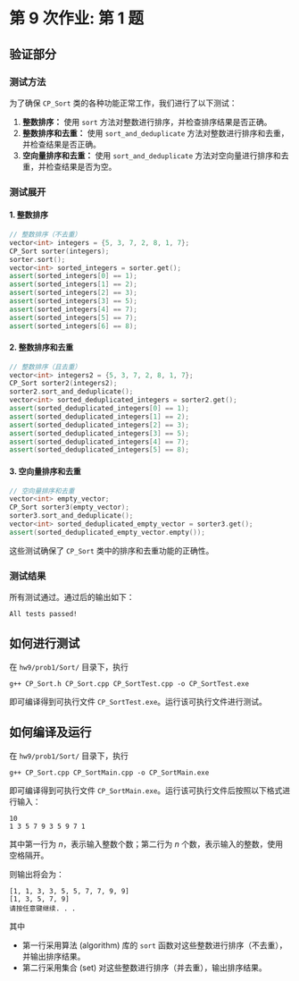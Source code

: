 # 第 9 次作业: 第 1 题

## 验证部分

### 测试方法

为了确保 `CP_Sort` 类的各种功能正常工作，我们进行了以下测试：

1. **整数排序：** 使用 `sort` 方法对整数进行排序，并检查排序结果是否正确。
2. **整数排序和去重：** 使用 `sort_and_deduplicate` 方法对整数进行排序和去重，并检查结果是否正确。
3. **空向量排序和去重：** 使用 `sort_and_deduplicate` 方法对空向量进行排序和去重，并检查结果是否为空。

### 测试展开

#### 1. 整数排序

```cpp
// 整数排序（不去重）
vector<int> integers = {5, 3, 7, 2, 8, 1, 7};
CP_Sort sorter(integers);
sorter.sort();
vector<int> sorted_integers = sorter.get();
assert(sorted_integers[0] == 1);
assert(sorted_integers[1] == 2);
assert(sorted_integers[2] == 3);
assert(sorted_integers[3] == 5);
assert(sorted_integers[4] == 7);
assert(sorted_integers[5] == 7);
assert(sorted_integers[6] == 8);
```

#### 2. 整数排序和去重

```cpp
// 整数排序（且去重）
vector<int> integers2 = {5, 3, 7, 2, 8, 1, 7};
CP_Sort sorter2(integers2);
sorter2.sort_and_deduplicate();
vector<int> sorted_deduplicated_integers = sorter2.get();
assert(sorted_deduplicated_integers[0] == 1);
assert(sorted_deduplicated_integers[1] == 2);
assert(sorted_deduplicated_integers[2] == 3);
assert(sorted_deduplicated_integers[3] == 5);
assert(sorted_deduplicated_integers[4] == 7);
assert(sorted_deduplicated_integers[5] == 8);
```

#### 3. 空向量排序和去重

```cpp
// 空向量排序和去重
vector<int> empty_vector;
CP_Sort sorter3(empty_vector);
sorter3.sort_and_deduplicate();
vector<int> sorted_deduplicated_empty_vector = sorter3.get();
assert(sorted_deduplicated_empty_vector.empty());
```

这些测试确保了 `CP_Sort` 类中的排序和去重功能的正确性。

### 测试结果

所有测试通过。通过后的输出如下：

```
All tests passed!
```

## 如何进行测试

在 `hw9/prob1/Sort/` 目录下，执行

```
g++ CP_Sort.h CP_Sort.cpp CP_SortTest.cpp -o CP_SortTest.exe
```

即可编译得到可执行文件 `CP_SortTest.exe`。运行该可执行文件进行测试。

## 如何编译及运行

在 `hw9/prob1/Sort/` 目录下，执行

```
g++ CP_Sort.cpp CP_SortMain.cpp -o CP_SortMain.exe
```

即可编译得到可执行文件 `CP_SortMain.exe`。运行该可执行文件后按照以下格式进行输入：

```
10
1 3 5 7 9 3 5 9 7 1
```

其中第一行为 $n$，表示输入整数个数；第二行为 $n$ 个数，表示输入的整数，使用空格隔开。

则输出将会为：

```
[1, 1, 3, 3, 5, 5, 7, 7, 9, 9]
[1, 3, 5, 7, 9]
请按任意键继续. . .
```

其中

- 第一行采用算法 (algorithm) 库的 `sort` 函数对这些整数进行排序（不去重），并输出排序结果。
- 第二行采用集合 (set) 对这些整数进行排序（并去重），输出排序结果。

